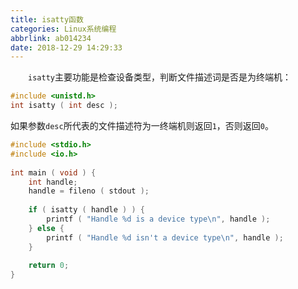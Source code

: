 ```yaml
---
title: isatty函数
categories: Linux系统编程
abbrlink: ab014234
date: 2018-12-29 14:29:33
---
```

&emsp;&emsp;`isatty`主要功能是检查设备类型，判断文件描述词是否是为终端机：<!--more-->

``` cpp
#include <unistd.h>
int isatty ( int desc );
```

如果参数`desc`所代表的文件描述符为一终端机则返回`1`，否则返回`0`。

``` cpp
#include <stdio.h>
#include <io.h>
​
int main ( void ) {
    int handle;
    handle = fileno ( stdout );
​
    if ( isatty ( handle ) ) {
        printf ( "Handle %d is a device type\n", handle );
    } else {
        printf ( "Handle %d isn't a device type\n", handle );
    }
​
    return 0;
}
```